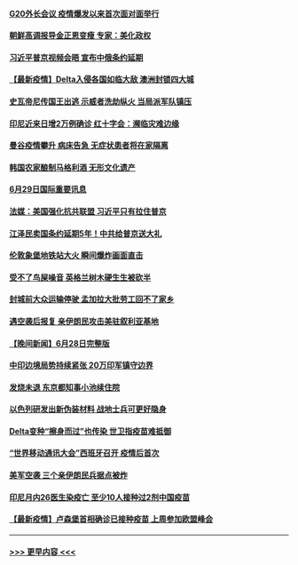 #### [G20外长会议 疫情爆发以来首次面对面举行](../pages/prog202/a103154010.md?t=06300452) 
#### [朝鲜高调报导金正恩变瘦 专家：美化政权](../pages/prog202/a103154008.md?t=06300452) 
#### [习近平普京视频会晤 宣布中俄条约延期](../pages/prog202/a103153992.md?t=06300452) 
#### [【最新疫情】Delta入侵各国如临大敌 澳洲封锁四大城](../pages/prog202/a103153940.md?t=06300452) 
#### [史瓦帝尼传国王出逃 示威者洗劫纵火 当局派军队镇压](../pages/prog202/a103153819.md?t=06300452) 
#### [印尼近来日增2万例确诊 红十字会：濒临灾难边缘](../pages/prog202/a103153800.md?t=06300452) 
#### [曼谷疫情攀升 病床告急 无症状患者将在家隔离](../pages/prog202/a103153743.md?t=06300452) 
#### [韩国农家酿制马格利酒 无形文化遗产](../pages/prog202/a103153703.md?t=06300452) 
#### [6月29日国际重要讯息](../pages/prog202/a103153688.md?t=06300452) 
#### [法媒：美国强化抗共联盟 习近平只有拉住普京](../pages/prog202/a103153707.md?t=06300452) 
#### [江泽民卖国条约延期5年！中共给普京送大礼](../pages/prog202/a103153687.md?t=06300452) 
#### [伦敦象堡地铁站大火 瞬间爆炸画面直击](../pages/prog202/a103153674.md?t=06300452) 
#### [受不了鸟屎噪音 英格兰树木硬生生被砍半](../pages/prog202/a103153649.md?t=06300452) 
#### [封城前大众运输停驶 孟加拉大批劳工回不了家乡](../pages/prog202/a103153560.md?t=06300452) 
#### [遇空袭后报复 亲伊朗民攻击美驻叙利亚基地](../pages/prog202/a103153499.md?t=06300452) 
#### [【晚间新闻】6月28日完整版](../pages/prog202/a103153516.md?t=06300452) 
#### [中印边境局势持续紧张 20万印军镇守边界](../pages/prog202/a103153450.md?t=06300452) 
#### [发烧未退 东京都知事小池续住院](../pages/prog202/a103153475.md?t=06300452) 
#### [以色列研发出新伪装材料 战地士兵可更好隐身](../pages/prog202/a103153021.md?t=06300452) 
#### [Delta变种“擦身而过”也传染 世卫指疫苗难抵御](../pages/prog202/a103153267.md?t=06300452) 
#### [“世界移动通讯大会”西班牙召开 疫情后首次](../pages/prog202/a103153139.md?t=06300452) 
#### [美军空袭 三个亲伊朗民兵据点被炸](../pages/prog202/a103153120.md?t=06300452) 
#### [印尼月内26医生染疫亡 至少10人接种过2剂中国疫苗](../pages/prog202/a103153088.md?t=06300452) 
#### [【最新疫情】卢森堡首相确诊已接种疫苗 上周参加欧盟峰会](../pages/prog202/a103153106.md?t=06300452) 

----
#### [ >>> 更早内容 <<< ](../indexes/prog202-earlier.md)
